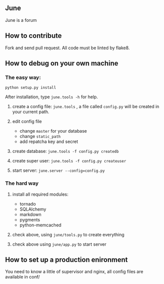 ## June

June is a forum


## How to contribute

Fork and send pull request. All code must be linted by flake8.

## How to debug on your own machine

### The easy way:

``python setup.py install``

After installation, type ``june.tools -h`` for help.

1. create a config file: ``june.tools`` , a file called ``config.py`` will be created in your
current path.

2. edit config file

    * change ``master`` for your database
    * change ``static_path``
    * add repatcha key and secret

3. create database: ``june.tools -f config.py createdb``

4. create super user: ``june.tools -f config.py createuser``

5. start server: ``june.server --config=config.py``

### The hard way

1. install all required modules:

    * tornado
    * SQLAlchemy
    * markdown
    * pygments
    * python-memcached

2. check above, using ``june/tools.py`` to create everything

3. check above using ``june/app.py`` to start server


## How to set up a production enironment

You need to know a little of supervisor and nginx, all config files are available in conf/
